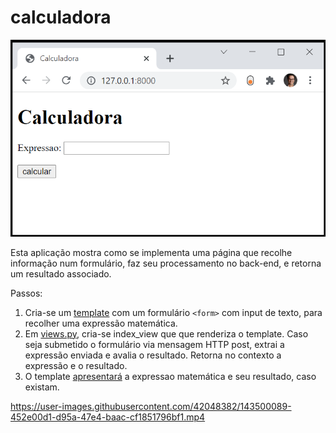 # calculadora

![](calculadoraView.png)

Esta aplicação mostra como se implementa uma página que recolhe informação num formulário, faz seu processamento no back-end, e retorna um resultado associado.

Passos: 
1. Cria-se um [template](https://github.com/CR-21-22/calculadora/blob/main/calculadora/templates/calculadora/index.html) com um formulário `<form>` com input de texto, para recolher uma expressão matemática. 
2. Em [views.py](https://github.com/CR-21-22/calculadora/blob/main/calculadora/views.py), cria-se index_view que que renderiza o template. Caso seja submetido o formulário via mensagem HTTP post, extrai a expressão enviada e avalia o resultado. Retorna no contexto a expressão e o resultado.
3. O template [apresentará]([https://github.com/CR-21-22/calculadora/blob/main/calculadora/templates/calculadora/index.html#L17) a expressao matemática e seu resultado, caso existam.

https://user-images.githubusercontent.com/42048382/143500089-452e00d1-d95a-47e4-baac-cf1851796bf1.mp4

